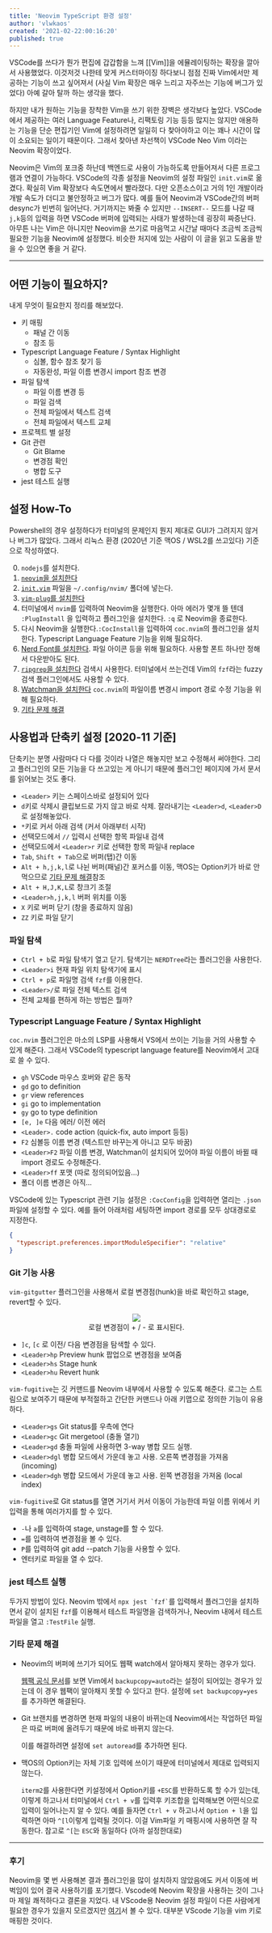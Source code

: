 ```yaml
---
title: 'Neovim TypeScript 환경 설정'
author: 'vlwkaos'
created: '2021-02-22:00:16:20'
published: true
---
```


VSCode를 쓰다가 뭔가 편집에 갑갑함을 느껴 [[Vim]]을 에뮬레이팅하는 확장을 깔아서 사용했었다. 이것저것 나한테 맞게 커스터마이징 하다보니 점점 진짜 Vim에서만 제공하는 기능이 쓰고 싶어져서 (사실 Vim 확장은 매우 느리고 자주쓰는 기능에 버그가 있었다) 아예 갈아 탈까 하는 생각을 했다. 

하지만 내가 원하는 기능을 장착한 Vim을 쓰기 위한 장벽은 생각보다 높았다. VSCode에서 제공하는 여러 Language Feature나, 리팩토링 기능 등등 많지는 않지만 애용하는 기능을 단순 편집기인 Vim에 설정하려면 일일히 다 찾아야하고 이는 꽤나 시간이 많이 소요되는 일이기 때문이다. 그래서 찾아낸 차선책이 VSCode Neo Vim 이라는 Neovim 확장이었다. 

Neovim은 Vim의 포크중 하난데 백엔드로 사용이 가능하도록 만들어져서 다른 프로그램과 연결이 가능하다. VSCode의 각종 설정을 Neovim의 설정 파일인 `init.vim`로 옮겼다. 확실히 Vim 확장보다 속도면에서 빨라졌다. 다만 오픈소스이고 거의 1인 개발이라 개발 속도가 더디고 불안정하고 버그가 많다. 예를 들어 Neovim과 VSCode간의 버퍼 desync가 빈번히 일어난다. 거기까지는 봐줄 수 있지만 `--INSERT--` 모드를 나갈 때 `j,k`등의 입력을 하면 VSCode 버퍼에 입력되는 사태가 발생하는데 굉장히 짜증난다. 아무튼 나는 Vim은 아니지만 Neovim을 쓰기로 마음먹고 시간날 때마다 조금씩 조금씩 필요한 기능을 Neovim에 설정했다. 비슷한 처지에 있는 사람이 이 글을 읽고 도움을 받을 수 있으면 좋을 거 같다.

---

## 어떤 기능이 필요하지?

내게 무엇이 필요한지 정리를 해보았다.

- 키 매핑
  - 패널 간 이동
  - 참조 등
- Typescript Language Feature / Syntax Highlight
  - 심볼, 함수 참조 찾기 등
  - 자동완성, 파일 이름 변경시 import 참조 변경
- 파일 탐색 
  - 파일 이름 변경 등
  - 파일 검색
  - 전체 파일에서 텍스트 검색
  - 전체 파일에서 텍스트 교체
- 프로젝트 별 설정
- Git 관련
  - Git Blame
  - 변경점 확인
  - 병합 도구
- jest 테스트 실행

## 설정 How-To

Powershell의 경우 설정하다가 터미널의 문제인지 뭔지 제대로 GUI가 그려지지 않거나 버그가 많았다. 그래서 리눅스 환경 (2020년 기준 맥OS / WSL2를 쓰고있다) 기준으로 작성하였다.

0. `nodejs`를 설치한다.
1. [`neovim`을 설치한다](https://github.com/neovim/neovim/wiki/Installing-Neovim)
2. [`init.vim`](https://github.com/vlwkaos/dotfiles/blob/main/nvim/init.vim) 파일을 `~/.config/nvim/` 폴더에 넣는다. 
3. [`vim-plug`를 설치한다](https://github.com/junegunn/vim-plug)
4. 터미널에서 `nvim`를 입력하여 Neovim을 실행한다. 아마 에러가 몇개 뜰 텐데 `:PlugInstall` 을 입력하고 플러그인을 설치한다. `:q` 로 Neovim을 종료한다.
5. 다시 Neovim을 실행한다.`:CocInstall`을 입력하여 `coc.nvim`의 플러그인을 설치한다. Typescript Language Feature 기능을 위해 필요하다.
6. [Nerd Font를 설치한다](https://github.com/ryanoasis/nerd-fonts). 파일 아이콘 등을 위해 필요하다. 사용할 폰트 하나만 정해서 다운받아도 된다.
7. [`ripgrep`을 설치한다](https://github.com/BurntSushi/ripgrep) 검색시 사용한다. 터미널에서 쓰는건데 Vim의 `fzf`라는 fuzzy 검색 플러그인에서도 사용할 수 있다.
8. [Watchman을 설치한다](https://facebook.github.io/watchman/) `coc.nvim`의 파일이름 변경시 import 경로 수정 기능을 위해 필요하다.
9. [기타 문제 해결](#기타-문제-해결)

## 사용법과 단축키 설정 [2020-11 기준]

단축키는 분명 사람마다 다 다를 것이라 나열은 해놓지만 보고 수정해서 써야한다. 그리고 플러그인의 모든 기능을 다 쓰고있는 게 아니기 때문에 플러그인 페이지에 가서 문서를 읽어보는 것도 좋다.

- `<Leader>` 키는 스페이스바로 설정되어 있다
- `d`키로 삭제시 클립보드로 가지 않고 바로 삭제. 잘라내기는 `<Leader>d`, `<Leader>D`로 설정해놓았다.
- `*`키로 커서 아래 검색 (커서 아래부터 시작)
- 선택모드에서 `//` 입력시 선택한 항목 파일내 검색
- 선택모드에서 `<Leader>r` 키로 선택한 항목 파일내 replace
- `Tab`, `Shift + Tab`으로 버퍼(탭)간 이동
- `Alt + h,j,k,l`로 나뉜 버퍼(패널)간 포커스를 이동, 맥OS는 Option키가 바로 안먹으므로 [기타 문제 해결](#기타-문제-해결)참조
- `Alt + H,J,K,L`로 창크기 조절
- `<Leader>h,j,k,l` 버퍼 위치를 이동
- `X` 키로 버퍼 닫기 (창을 종료하지 않음)
- `ZZ` 키로 파일 닫기

### 파일 탐색

- `Ctrl + b`로 파일 탐색기 열고 닫기. 탐색기는 `NERDTree`라는 플러그인을 사용한다.
- `<Leader>i` 현재 파일 위치 탐색기에 표시
- `Ctrl + p`로 파일명 검색 `fzf`를 이용한다.
- `<Leader>/`로 파일 전체 텍스트 검색
- 전체 교체를 편하게 하는 방법은 뭘까?

### Typescript Language Feature / Syntax Highlight

`coc.nvim` 플러그인은 마소의 LSP를 사용해서 VS에서 쓰이는 기능을 거의 사용할 수 있게 해준다. 그래서 VSCode의 typescript language feature를 Neovim에서 고대로 쓸 수 있다.

- `gh` VSCode 마우스 호버와 같은 동작
- `gd` go to definition
- `gr` view references
- `gi` go to implementation
- `gy` go to type definition
- `[e, ]e` 다음 에러/ 이전 에러
- `<Leader>.` code action (quick-fix, auto import 등등)
- `F2` 심볼등 이름 변경 (텍스트만 바꾸는게 아니고 모두 바꿈)
- `<Leader>F2` 파일 이름 변경, Watchman이 설치되어 있어야 파일 이름이 바뀔 때 import 경로도 수정해준다.
- `<Leader>ff` 포맷 (따로 정의되어있음...)
- 폴더 이름 변경은 아직...

VSCode에 있는 Typescript 관련 기능 설정은 `:CocConfig`을 입력하면 열리는 `.json` 파일에 설정할 수 있다.
예를 들어 아래처럼 세팅하면 import 경로를 모두 상대경로로 지정한다.

```json
{
  "typescript.preferences.importModuleSpecifier": "relative"
}
```

### Git 기능 사용

`vim-gitgutter` 플러그인을 사용해서 로컬 변경점(hunk)을 바로 확인하고 stage, revert할 수 있다.

<p align='center'>
<img src='/attachments/neovim_gitgutter.png'/>
<br><span>로컬 변경점이 + / - 로 표시된다.</span></p>

- `]c`, `[c` 로 이전/ 다음 변경점을 탐색할 수 있다.
- `<Leader>hp` Preview hunk 팝업으로 변경점을 보여줌
- `<Leader>hs` Stage hunk
- `<Leader>hu` Revert hunk

`vim-fugitive`는 깃 커맨드를 Neovim 내부에서 사용할 수 있도록 해준다. 로그는 스트림으로 보여주기 때문에 부적절하고 간단한 커맨드나 아래 키맵으로 정의한 기능이 유용하다.

- `<Leader>gs` Git status를 우측에 연다
- `<Leader>gc` Git mergetool (충돌 열기)
- `<Leader>gd` 충돌 파일에 사용하면 3-way 병합 모드 실행.
- `<Leader>dgl` 병합 모드에서 가운데 놓고 사용. 오른쪽 변경점을 가져옴 (incoming)
- `<Leader>dgh` 병합 모드에서 가운데 놓고 사용. 왼쪽 변경점을 가져옴 (local index)

`vim-fugitive`로 Git status를 열면 거기서 커서 이동이 가능한데 파일 이름 위에서 키 입력을 통해 여러가지를 할 수 있다.

- `-`나 `a`를 입력하여 stage, unstage를 할 수 있다.
- `=`를 입력하여 변경점을 볼 수 있다.
- `P`를 입력하여 git add --patch 기능을 사용할 수 있다.
- 엔터키로 파일을 열 수 있다.

### jest 테스트 실행

두가지 방법이 있다. Neovim 밖에서 `` npx jest `fzf` ``를 입력해서 플러그인을 설치하면서 같이 설치된 `fzf`를 이용해서 테스트 파일명을 검색하거나,
Neovim 내에서 테스트 파일을 열고 `:TestFile` 실행.

### 기타 문제 해결

- Neovim의 버퍼에 쓰기가 되어도 웹팩 watch에서 알아채지 못하는 경우가 있다. 

  [웹팩 공식 문서](https://webpack.js.org/configuration/watch/)를 보면 Vim에서 `backupcopy=auto`라는 설정이 되어있는 경우가 있는데 이 경우 웹팩이 알아채지 못할 수 있다고 한다. 설정에 `set backupcopy=yes`를 추가하면 해결된다.

- Git 브랜치를 변경하면 현재 파일의 내용이 바뀌는데 Neovim에서는 작업하던 파일은 따로 버퍼에 올려두기 때문에 바로 바뀌지 않는다. 

  이를 해결하려면 설정에 `set autoread`를 추가하면 된다.

- 맥OS의 Option키는 자체 기호 입력에 쓰이기 때문에 터미널에서 제대로 입력되지 않는다. 
  
  `iterm2`를 사용한다면 키설정에서 Option키를 `+ESC`를 반환하도록 할 수가 있는데, 이렇게 하고나서 터미널에서 `Ctrl + v`를 입력후 키조합을 입력해보면 어떤식으로 입력이 일어나는지 알 수 있다. 예를 들자면 `Ctrl + v` 하고나서 `Option + l`을 입력하면 아마 `^[l`이렇게 입력될 것이다. 이걸 Vim파일 키 매핑시에 사용하면 잘 작동한다. 참고로 `^[`는 `ESC`와 동일하다 (아까 설정한대로)

---

### 후기 

Neovim을 몇 번 사용해본 결과 플러그인을 많이 설치하지 않았음에도 커서 이동에 버벅임이 있어 결국 사용하기를 포기했다. Vscode에 Neovim 확장을 사용하는 것이 그나마 제일 쾌적하다고 결론을 지었다. 내 VScode용 Neovim 설정 파일이 다른 사람에게 필요한 경우가 있을지 모르겠지만 [여기](https://github.com/vlwkaos/dotfiles/blob/main/vscode/init.vim)서 볼 수 있다. 대부분 VScode 기능을 vim 키로 매핑한 것이다.


